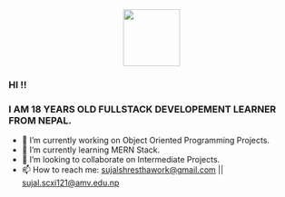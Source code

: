 <div id="header" align="center">
  <img src="https://media.giphy.com/media/M9gbBd9nbDrOTu1Mqx/giphy.gif" width="100"/>
 
</div>

### HI !!
### I AM 18 YEARS OLD FULLSTACK DEVELOPEMENT LEARNER FROM NEPAL.

- 🔭 I’m currently working on Object Oriented Programming Projects.
- 🌱 I’m currently learning MERN Stack.
- 👯 I’m looking to collaborate on Intermediate Projects.
- 📫 How to reach me: sujalshresthawork@gmail.com || sujal.scxi121@amv.edu.np

<!--
**SuzalShrestha/SuzalShrestha** is a ✨ _special_ ✨ repository because its `README.md` (this file) appears on your GitHub profile.

Here are some ideas to get you started:

- 🔭 I’m currently working on ...
- 🌱 I’m currently learning ...
- 👯 I’m looking to collaborate on ...
- 🤔 I’m looking for help with ...
- 💬 Ask me about ...
- 📫 How to reach me: ...
- 😄 Pronouns: ...
- ⚡ Fun fact: ...
-->

